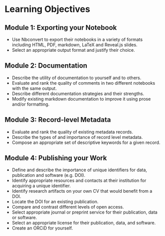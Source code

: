 # Learning Objectives

## Module 1: Exporting your Notebook  
- Use Nbconvert to export their notebooks in a variety of formats including HTML, PDF, markdown, LaTeX and Reveal.js slides.  
- Select an appropriate output format and justify their choice.  

## Module 2: Documentation 
- Describe the utility of documentation to yourself and to others.
- Evaluate and rank the quality of comments in two different notebooks with the same output.
- Describe different documentation strategies and their strengths.
- Modify existing markdown documentation to improve it using prose and/or formatting.

## Module 3: Record-level Metadata 
- Evaluate and rank the quality of existing metadata records.
- Describe the types of and importance of record level metadata. 
- Compose an appropriate set of descriptive keywords for a given record.

## Module 4: Publishing your Work 
- Define and describe the importance of unique identifiers for data, publication and software (e.g. DOI).
- Identify appropriate resources and contacts at their institution for acquiring a unique identifier.
- Identify research artifacts on your own CV that would benefit from a DOI.
- Locate the DOI for an existing publication.
- Compare and contrast different levels of open access.
- Select appropriate journal or preprint service for their publication, data or software.
- Select an appropriate license for their publication, data, and software.
- Create an ORCiD for yourself.
